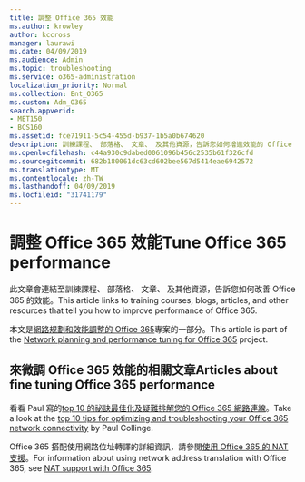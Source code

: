 ```yaml
---
title: 調整 Office 365 效能
ms.author: krowley
author: kccross
manager: laurawi
ms.date: 04/09/2019
ms.audience: Admin
ms.topic: troubleshooting
ms.service: o365-administration
localization_priority: Normal
ms.collection: Ent_O365
ms.custom: Adm_O365
search.appverid:
- MET150
- BCS160
ms.assetid: fce71911-5c54-455d-b937-1b5a0b674620
description: 訓練課程、 部落格、 文章、 及其他資源，告訴您如何增進效能的 Office 365 的連結。
ms.openlocfilehash: c44a930c9dabed0061096b456c2535b61f326cfd
ms.sourcegitcommit: 682b180061dc63cd602bee567d5414eae6942572
ms.translationtype: MT
ms.contentlocale: zh-TW
ms.lasthandoff: 04/09/2019
ms.locfileid: "31741179"
---
```

# <a name="tune-office-365-performance"></a><span data-ttu-id="98949-103">調整 Office 365 效能</span><span class="sxs-lookup"><span data-stu-id="98949-103">Tune Office 365 performance</span></span>

<span data-ttu-id="98949-104">此文章會連結至訓練課程、 部落格、 文章、 及其他資源，告訴您如何改善 Office 365 的效能。</span><span class="sxs-lookup"><span data-stu-id="98949-104">This article links to training courses, blogs, articles, and other resources that tell you how to improve performance of Office 365.</span></span>
  
<span data-ttu-id="98949-105">本文是[網路規劃和效能調整的 Office 365](https://aka.ms/tune)專案的一部分。</span><span class="sxs-lookup"><span data-stu-id="98949-105">This article is part of the [Network planning and performance tuning for Office 365](https://aka.ms/tune) project.</span></span>
   
## <a name="articles-about-fine-tuning-office-365-performance"></a><span data-ttu-id="98949-106">來微調 Office 365 效能的相關文章</span><span class="sxs-lookup"><span data-stu-id="98949-106">Articles about fine tuning Office 365 performance</span></span>

<span data-ttu-id="98949-107">看看 Paul 寫的[top 10 的祕訣最佳化及疑難排解您的 Office 365 網路連線](https://blogs.technet.com/b/onthewire/archive/2014/06/18/top-10-tips-for-optimising-amp-troubleshooting-your-office-365-network-connectivity.aspx)。</span><span class="sxs-lookup"><span data-stu-id="98949-107">Take a look at the [top 10 tips for optimizing and troubleshooting your Office 365 network connectivity](https://blogs.technet.com/b/onthewire/archive/2014/06/18/top-10-tips-for-optimising-amp-troubleshooting-your-office-365-network-connectivity.aspx) by Paul Collinge.</span></span> 
  
<span data-ttu-id="98949-108">Office 365 搭配使用網路位址轉譯的詳細資訊，請參閱[使用 Office 365 的 NAT 支援](nat-support-with-office-365.md)。</span><span class="sxs-lookup"><span data-stu-id="98949-108">For information about using network address translation with Office 365, see [NAT support with Office 365](nat-support-with-office-365.md).</span></span>
  

